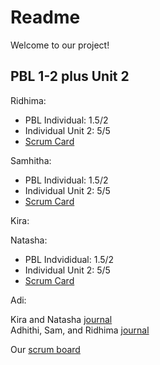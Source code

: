 # Readme 
Welcome to our project!

## PBL 1-2 plus Unit 2
Ridhima: 
  - PBL Individual: 1.5/2 
  - Individual Unit 2: 5/5
  - [Scrum Card](https://github.com/4disease/p1-donuts-new/projects/1#card-68123556)

Samhitha:
  - PBL Individual: 1.5/2
  - Individual Unit 2: 5/5
  - [Scrum Card](https://github.com/4disease/p1-donuts-new/projects/1#card-68122673)

Kira:

Natasha: 
  - PBL Indvididual: 1.5/2
  - Individual Unit 2: 5/5
  - [Scrum Card](https://github.com/4disease/p1-donuts-new/projects/1#card-68123728)

Adi:

Kira and Natasha [journal](https://docs.google.com/document/d/1QwZR7rZCKQ_408GuY0SUCDS9y_yJ-nyMV44ZrVq_2t0/edit?usp=sharing) <br/>
Adhithi, Sam, and Ridhima [journal](https://docs.google.com/document/d/16K6aheHJTJdytH5vH_9Q-GDjV7uvpKgQ-4cHytyWjlo/edit?usp=sharing)

Our [scrum board](https://github.com/4disease/p1-donuts-new/projects/1)
